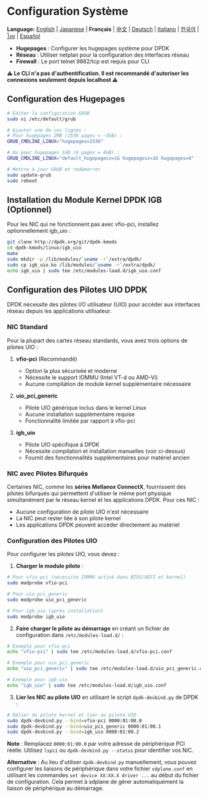 # Configuration Système

**Language:** [English](../en/system-configuration.md) | [Japanese](../ja/system-configuration.md) | **Français** | [中文](../zh/system-configuration.md) | [Deutsch](../de/system-configuration.md) | [Italiano](../it/system-configuration.md) | [한국어](../ko/system-configuration.md) | [ไทย](../th/system-configuration.md) | [Español](../es/system-configuration.md)

- **Hugepages** : Configurer les hugepages système pour DPDK
- **Réseau** : Utiliser netplan pour la configuration des interfaces réseau
- **Firewall** : Le port telnet 9882/tcp est requis pour CLI

**⚠️ Le CLI n'a pas d'authentification. Il est recommandé d'autoriser les connexions seulement depuis localhost ⚠️**

## Configuration des Hugepages
```bash
# Éditer la configuration GRUB
sudo vi /etc/default/grub

# Ajouter une de ces lignes :
# Pour hugepages 2MB (1536 pages = ~3GB) :
GRUB_CMDLINE_LINUX="hugepages=1536"

# Ou pour hugepages 1GB (8 pages = 8GB) :
GRUB_CMDLINE_LINUX="default_hugepagesz=1G hugepagesz=1G hugepages=8"

# Mettre à jour GRUB et redémarrer
sudo update-grub
sudo reboot
```

## Installation du Module Kernel DPDK IGB (Optionnel)

Pour les NIC qui ne fonctionnent pas avec vfio-pci, installez optionnellement igb_uio :

```bash
git clone http://dpdk.org/git/dpdk-kmods
cd dpdk-kmods/linux/igb_uio
make
sudo mkdir -p /lib/modules/`uname -r`/extra/dpdk/
sudo cp igb_uio.ko /lib/modules/`uname -r`/extra/dpdk/
echo igb_uio | sudo tee /etc/modules-load.d/igb_uio.conf
```

## Configuration des Pilotes UIO DPDK

DPDK nécessite des pilotes I/O utilisateur (UIO) pour accéder aux interfaces réseau depuis les applications utilisateur.

### NIC Standard

Pour la plupart des cartes réseau standards, vous avez trois options de pilotes UIO :

1. **vfio-pci** (Recommandé)
   - Option la plus sécurisée et moderne
   - Nécessite le support IOMMU (Intel VT-d ou AMD-Vi)
   - Aucune compilation de module kernel supplémentaire nécessaire

2. **uio_pci_generic**
   - Pilote UIO générique inclus dans le kernel Linux
   - Aucune installation supplémentaire requise
   - Fonctionnalité limitée par rapport à vfio-pci

3. **igb_uio**
   - Pilote UIO spécifique à DPDK
   - Nécessite compilation et installation manuelles (voir ci-dessus)
   - Fournit des fonctionnalités supplémentaires pour matériel ancien

### NIC avec Pilotes Bifurqués

Certaines NIC, comme les **séries Mellanox ConnectX**, fournissent des pilotes bifurqués qui permettent d'utiliser le même port physique simultanément par le réseau kernel et les applications DPDK. Pour ces NIC :

- Aucune configuration de pilote UIO n'est nécessaire
- La NIC peut rester liée à son pilote kernel
- Les applications DPDK peuvent accéder directement au matériel

### Configuration des Pilotes UIO

Pour configurer les pilotes UIO, vous devez :

1. **Charger le module pilote** :
```bash
# Pour vfio-pci (nécessite IOMMU activé dans BIOS/UEFI et kernel)
sudo modprobe vfio-pci

# Pour uio_pci_generic
sudo modprobe uio_pci_generic

# Pour igb_uio (après installation)
sudo modprobe igb_uio
```

2. **Faire charger le pilote au démarrage** en créant un fichier de configuration dans `/etc/modules-load.d/` :
```bash
# Exemple pour vfio-pci
echo "vfio-pci" | sudo tee /etc/modules-load.d/vfio-pci.conf

# Exemple pour uio_pci_generic
echo "uio_pci_generic" | sudo tee /etc/modules-load.d/uio_pci_generic.conf

# Exemple pour igb_uio
echo "igb_uio" | sudo tee /etc/modules-load.d/igb_uio.conf
```

3. **Lier les NIC au pilote UIO** en utilisant le script `dpdk-devbind.py` de DPDK :
```bash
# Délier du pilote kernel et lier au pilote UIO
sudo dpdk-devbind.py --bind=vfio-pci 0000:01:00.0
sudo dpdk-devbind.py --bind=uio_pci_generic 0000:01:00.1
sudo dpdk-devbind.py --bind=igb_uio 0000:01:00.2
```

**Note** : Remplacez `0000:01:00.0` par votre adresse de périphérique PCI réelle. Utilisez `lspci` ou `dpdk-devbind.py --status` pour identifier vos NIC.

**Alternative** : Au lieu d'utiliser `dpdk-devbind.py` manuellement, vous pouvez configurer les liaisons de périphérique dans votre fichier `sdplane.conf` en utilisant les commandes `set device XX:XX.X driver ...` au début du fichier de configuration. Cela permet à sdplane de gérer automatiquement la liaison de périphérique au démarrage.